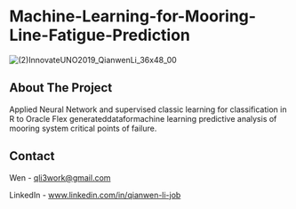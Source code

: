 # Machine-Learning-for-Mooring-Line-Fatigue-Prediction

![(2)InnovateUNO2019_QianwenLi_36x48_00](https://user-images.githubusercontent.com/120768906/217364286-f1b6abf9-ed70-40b2-b1ef-1d2a921b5e22.png)

<!-- ABOUT THE PROJECT -->
## About The Project

Applied Neural Network and supervised classic learning for classification in R to Oracle Flex generateddataformachine learning predictive analysis of mooring system critical points of failure.

## Contact

Wen - qli3work@gmail.com

LinkedIn - www.linkedin.com/in/qianwen-li-job
